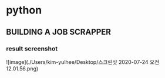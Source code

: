 # python
## BUILDING A JOB SCRAPPER

### result screenshot
![image](./Users/kim-yulhee/Desktop/스크린샷 2020-07-24 오전 12.01.56.png)
